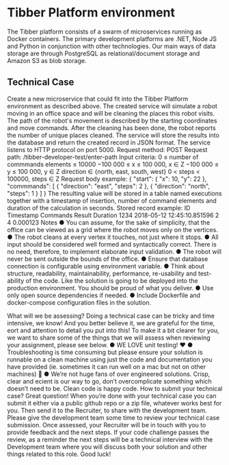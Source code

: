# Tibber Platform environment

The Tibber platform consists of a swarm of microservices running as
Docker containers. The primary development platforms are .NET,
Node JS and Python in conjunction with other technologies. Our
main ways of data storage are through PostgreSQL as
relational/document storage and Amazon S3 as blob storage.

## Technical Case

Create a new microservice that could fit into the Tibber Platform environment as
described above. The created service will simulate a robot moving in an office space
and will be cleaning the places this robot visits. The path of the robot's movement is
described by the starting coordinates and move commands. After the cleaning has
been done, the robot reports the number of unique places cleaned. The service will
store the results into the database and return the created record in JSON format. The
service listens to HTTP protocol on port 5000.
Request method: POST
Request path: /tibber-developer-test/enter-path
Input criteria:
0 ≤ number of commmands elements ≤ 10000
−100 000 ≤ x ≤ 100 000, x ∈ Z
−100 000 ≤ y ≤ 100 000, y ∈ Z
direction ∈ {north, east, south, west}
0 < steps < 100000, steps ∈ Z
Request body example:
{
"start": {
"x": 10,
"y": 22 },
"commmands": [
{
"direction": "east",
"steps": 2 },
{
"direction": "north",
"steps": 1
} ]
}
The resulting value will be stored in a table named executions together with a
timestamp of insertion, number of command elements and duration of the calculation
in seconds.
Stored record example:
ID Timestamp Commands Result Duration
1234 2018-05-12 12:45:10.851596 2 4 0.000123
Notes
● You can assume, for the sake of simplicity, that the office can be viewed as a
grid where the robot moves only on the vertices.
● The robot cleans at every vertex it touches, not just where it stops.
● All input should be considered well formed and syntactically correct. There is no
need, therefore, to implement elaborate input validation.
● The robot will never be sent outside the bounds of the office.
● Ensure that database connection is configurable using environment variable.
● Think about structure, readability, maintainability, performance, re-usability and
test-ability of the code. Like the solution is going to be deployed into the
production environment. You should be proud of what you deliver.
● Use only open source dependencies if needed.
● Include Dockerfile and docker-compose configuration files in the solution.

What will we be assessing?
Doing a technical case can be tricky and time intensive, we know! And you better
believe it, we are grateful for the time, eort and attention to detail you put into this! To
make it a bit clearer for you, we want to share some of the things that we will assess
when reviewing your assignment, please see below.
● WE LOVE unit testing! ♥
● Troubleshooting is time consuming but please ensure your solution is runnable
on a clean machine using just the code and documentation you have provided
(ie. sometimes it can run well on a mac but not on other machines) 🏃
● We’re not huge fans of over engineered solutions. Crisp, clear and ecient is our
way to go, don’t overcomplicate something which doesn’t need to be. Clean code
is happy code.
How to submit your technical case?
Great question! When you’re done with your technical case you can submit it either via
a public github repo or a zip file, whatever works best for you. Then send it to the
Recruiter, to share with the development team. Please give the development team
some time to review your technical case submission. Once assessed, your Recruiter will
be in touch with you to provide feedback and the next steps. If your code challenge
passes the review, as a reminder the next steps will be a technical interview with the
Development team where you will discuss both your solution and other things related to
this role.
Good luck!
